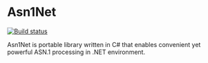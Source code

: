 # Asn1Net

[![Build status](https://ci.appveyor.com/api/projects/status/gblxutlpdg1jugb3?svg=true)](https://ci.appveyor.com/project/ci-asn1net/asn1net)

Asn1Net is portable library written in C# that enables convenient yet powerful ASN.1 processing in .NET environment.
